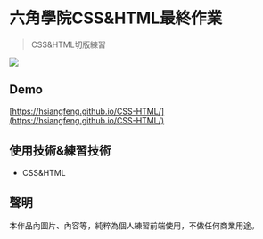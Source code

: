 # 六角學院CSS&HTML最終作業
> CSS&HTML切版練習

![](https://i.imgur.com/cj3wbVR.png)
## Demo 
[https://hsiangfeng.github.io/CSS-HTML/](https://hsiangfeng.github.io/CSS-HTML/)
## 使用技術&練習技術
- CSS&HTML
## 聲明
本作品內圖片、內容等，純粹為個人練習前端使用，不做任何商業用途。